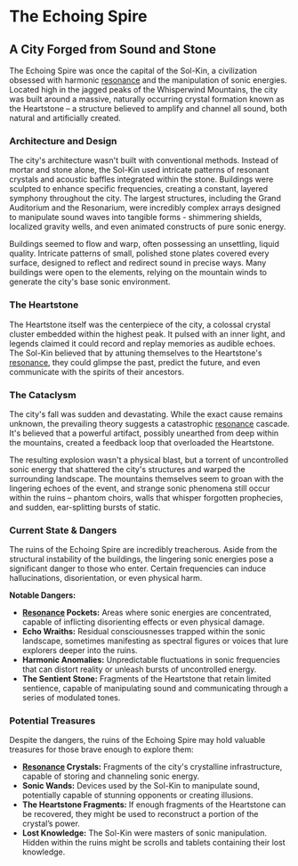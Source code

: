 # The Echoing Spire

## A City Forged from Sound and Stone

The Echoing Spire was once the capital of the Sol-Kin, a civilization obsessed with harmonic [resonance](/structure/mechanic/resonance.md) and the manipulation of sonic energies. Located high in the jagged peaks of the Whisperwind Mountains, the city was built around a massive, naturally occurring crystal formation known as the Heartstone – a structure believed to amplify and channel all sound, both natural and artificially created.

### Architecture and Design

The city's architecture wasn't built with conventional methods. Instead of mortar and stone alone, the Sol-Kin used intricate patterns of resonant crystals and acoustic baffles integrated within the stone. Buildings were sculpted to enhance specific frequencies, creating a constant, layered symphony throughout the city. The largest structures, including the Grand Auditorium and the Resonarium, were incredibly complex arrays designed to manipulate sound waves into tangible forms - shimmering shields, localized gravity wells, and even animated constructs of pure sonic energy.

Buildings seemed to flow and warp, often possessing an unsettling, liquid quality. Intricate patterns of small, polished stone plates covered every surface, designed to reflect and redirect sound in precise ways.  Many buildings were open to the elements, relying on the mountain winds to generate the city's base sonic environment.

### The Heartstone

The Heartstone itself was the centerpiece of the city, a colossal crystal cluster embedded within the highest peak. It pulsed with an inner light, and legends claimed it could record and replay memories as audible echoes. The Sol-Kin believed that by attuning themselves to the Heartstone's [resonance](/structure/mechanic/resonance.md), they could glimpse the past, predict the future, and even communicate with the spirits of their ancestors.

### The Cataclysm

The city's fall was sudden and devastating. While the exact cause remains unknown, the prevailing theory suggests a catastrophic [resonance](/structure/mechanic/resonance.md) cascade.  It's believed that a powerful artifact, possibly unearthed from deep within the mountains, created a feedback loop that overloaded the Heartstone.  

The resulting explosion wasn't a physical blast, but a torrent of uncontrolled sonic energy that shattered the city's structures and warped the surrounding landscape. The mountains themselves seem to groan with the lingering echoes of the event, and strange sonic phenomena still occur within the ruins – phantom choirs, walls that whisper forgotten prophecies, and sudden, ear-splitting bursts of static.

### Current State & Dangers

The ruins of the Echoing Spire are incredibly treacherous. Aside from the structural instability of the buildings, the lingering sonic energies pose a significant danger to those who enter. Certain frequencies can induce hallucinations, disorientation, or even physical harm.  

**Notable Dangers:**

*   **[Resonance](/structure/mechanic/resonance.md) Pockets:** Areas where sonic energies are concentrated, capable of inflicting disorienting effects or even physical damage.
*   **Echo Wraiths:** Residual consciousnesses trapped within the sonic landscape, sometimes manifesting as spectral figures or voices that lure explorers deeper into the ruins.
*   **Harmonic Anomalies:** Unpredictable fluctuations in sonic frequencies that can distort reality or unleash bursts of uncontrolled energy.
*   **The Sentient Stone:** Fragments of the Heartstone that retain limited sentience, capable of manipulating sound and communicating through a series of modulated tones.

### Potential Treasures

Despite the dangers, the ruins of the Echoing Spire may hold valuable treasures for those brave enough to explore them:

*   **[Resonance](/structure/mechanic/resonance.md) Crystals:** Fragments of the city's crystalline infrastructure, capable of storing and channeling sonic energy.
*   **Sonic Wands:** Devices used by the Sol-Kin to manipulate sound, potentially capable of stunning opponents or creating illusions.
*   **The Heartstone Fragments:** If enough fragments of the Heartstone can be recovered, they might be used to reconstruct a portion of the crystal’s power.
*   **Lost Knowledge:** The Sol-Kin were masters of sonic manipulation. Hidden within the ruins might be scrolls and tablets containing their lost knowledge.

